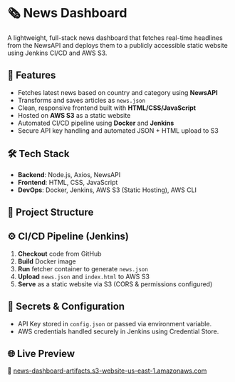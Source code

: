 # 🗞️ News Dashboard

A lightweight, full-stack news dashboard that fetches real-time headlines from the NewsAPI and deploys them to a publicly accessible static website using Jenkins CI/CD and AWS S3.

## 🚀 Features

- Fetches latest news based on country and category using **NewsAPI**
- Transforms and saves articles as `news.json`
- Clean, responsive frontend built with **HTML/CSS/JavaScript**
- Hosted on **AWS S3** as a static website
- Automated CI/CD pipeline using **Docker** and **Jenkins**
- Secure API key handling and automated JSON + HTML upload to S3

## 🛠️ Tech Stack

- **Backend**: Node.js, Axios, NewsAPI
- **Frontend**: HTML, CSS, JavaScript
- **DevOps**: Docker, Jenkins, AWS S3 (Static Hosting), AWS CLI

## 🧱 Project Structure


## ⚙️ CI/CD Pipeline (Jenkins)

1. **Checkout** code from GitHub
2. **Build** Docker image
3. **Run** fetcher container to generate `news.json`
4. **Upload** `news.json` and `index.html` to AWS S3
5. **Serve** as a static website via S3 (CORS & permissions configured)

## 🔐 Secrets & Configuration

- API Key stored in `config.json` or passed via environment variable.
- AWS credentials handled securely in Jenkins using Credential Store.

## 🌐 Live Preview

**🔗** [news-dashboard-artifacts.s3-website-us-east-1.amazonaws.com](http://news-dashboard-artifacts.s3-website-us-east-1.amazonaws.com)

